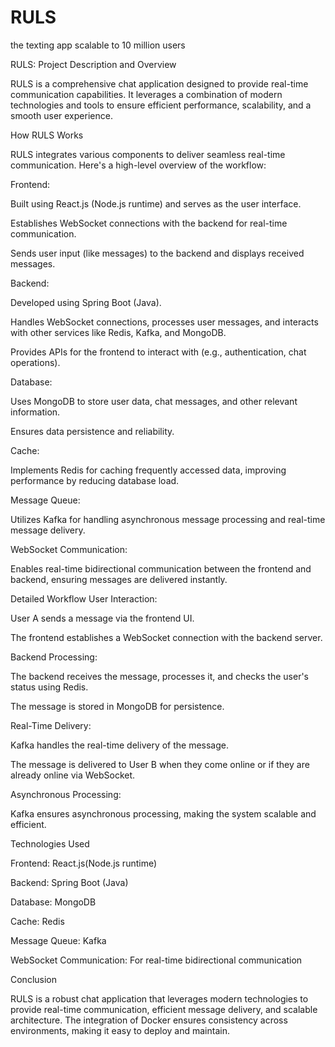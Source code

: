 # RULS
the texting app scalable to 10 million users 


RULS: Project Description and Overview 

RULS is a comprehensive chat application designed to provide real-time communication capabilities. It leverages a combination of modern technologies and tools to ensure efficient performance, scalability, and a smooth user experience.

How RULS Works

RULS integrates various components to deliver seamless real-time communication. Here's a high-level overview of the workflow:

Frontend:

Built using React.js (Node.js runtime) and serves as the user interface.

Establishes WebSocket connections with the backend for real-time communication.

Sends user input (like messages) to the backend and displays received messages.

Backend:

Developed using Spring Boot (Java).

Handles WebSocket connections, processes user messages, and interacts with other services like Redis, Kafka, and MongoDB.

Provides APIs for the frontend to interact with (e.g., authentication, chat operations).

Database:

Uses MongoDB to store user data, chat messages, and other relevant information.

Ensures data persistence and reliability.

Cache:

Implements Redis for caching frequently accessed data, improving performance by reducing database load.

Message Queue:

Utilizes Kafka for handling asynchronous message processing and real-time message delivery.

WebSocket Communication:

Enables real-time bidirectional communication between the frontend and backend, ensuring messages are delivered instantly.



Detailed Workflow
User Interaction:

User A sends a message via the frontend UI.

The frontend establishes a WebSocket connection with the backend server.

Backend Processing:

The backend receives the message, processes it, and checks the user's status using Redis.

The message is stored in MongoDB for persistence.

Real-Time Delivery:

Kafka handles the real-time delivery of the message.

The message is delivered to User B when they come online or if they are already online via WebSocket.

Asynchronous Processing:

Kafka ensures asynchronous processing, making the system scalable and efficient.


Technologies Used

Frontend: React.js(Node.js runtime)

Backend: Spring Boot (Java)

Database: MongoDB

Cache: Redis

Message Queue: Kafka

WebSocket Communication: For real-time bidirectional communication


Conclusion

RULS is a robust chat application that leverages modern technologies to provide real-time communication, efficient message delivery, and scalable architecture. The integration of Docker ensures consistency across environments, making it easy to deploy and maintain.
